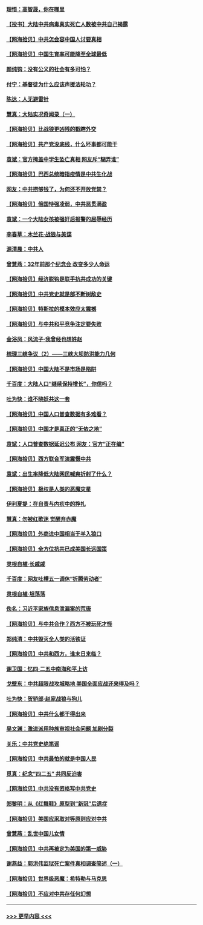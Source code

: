 #### [理悟：高智晟，你在哪里](../pages/nsc993/n12953115.md?t=05161752) 
#### [【投书】大陆中共病毒真实死亡人数被中共自己揭露](../pages/nsc993/n12953050.md?t=05161752) 
#### [【网海拾贝】中共怎会容中国人讨要真相](../pages/nsc993/n12952161.md?t=05161752) 
#### [【网海拾贝】中国生育率可能降至全球最低](../pages/nsc993/n12948793.md?t=05161752) 
#### [颜纯钩：没有公义的社会有多可怕？](../pages/nsc993/n12947626.md?t=05161752) 
#### [付宁：基督徒为什么应该声援法轮功？](../pages/nsc993/n12947233.md?t=05161752) 
#### [陈达：人无避雷针](../pages/nsc993/n12947098.md?t=05161752) 
#### [慧真：大陆实况奇闻录（一）](../pages/nsc993/n12945811.md?t=05161752) 
#### [【网海拾贝】比战狼更凶残的戳瞎外交](../pages/nsc993/n12945717.md?t=05161752) 
#### [【网海拾贝】共产党没底线，什么坏事都可能干](../pages/nsc993/n12942090.md?t=05161752) 
#### [袁斌：官方掩盖中学生坠亡真相 网友斥“糊弄谁”](../pages/nsc993/n12942029.md?t=05161752) 
#### [【网海拾贝】巴西总统暗指疫情是中共生化战](../pages/nsc993/n12938999.md?t=05161752) 
#### [网友：中共捞够钱了，为何还不开放党禁？](../pages/nsc993/n12938952.md?t=05161752) 
#### [【网海拾贝】俄国恃强凌弱，中共恶贯满盈](../pages/nsc993/n12936626.md?t=05161752) 
#### [袁斌：一个大陆女孩被强奸后报警的屈辱经历](../pages/nsc993/n12936547.md?t=05161752) 
#### [李春草：木兰花·战狼与美谍](../pages/nsc993/n12935995.md?t=05161752) 
#### [源清晨：中共人](../pages/nsc993/n12935589.md?t=05161752) 
#### [曾慧燕：32年前那个纪念会 改变多少人命运](../pages/nsc993/n12934233.md?t=05161752) 
#### [【网海拾贝】经济脱钩是联手抗共成功的关键](../pages/nsc993/n12934176.md?t=05161752) 
#### [【网海拾贝】中共党史就是部不断树敌史](../pages/nsc993/n12932844.md?t=05161752) 
#### [【网海拾贝】特斯拉的模本效应太震撼](../pages/nsc993/n12925626.md?t=05161752) 
#### [【网海拾贝】与中共和平竞争注定要失败](../pages/nsc993/n12923326.md?t=05161752) 
#### [金浴凤：风流子‧我曾经也想姓赵](../pages/nsc993/n12920911.md?t=05161752) 
#### [梳理三峡争议（2）——三峡大坝防洪能力几何](../pages/nsc993/n12920173.md?t=05161752) 
#### [【网海拾贝】中国大陆不是市场是陷阱](../pages/nsc993/n12920143.md?t=05161752) 
#### [千百度：大陆人口“继续保持增长”，你信吗？](../pages/nsc993/n12918946.md?t=05161752) 
#### [吐为快：谁不晓妖共这一套](../pages/nsc993/n12918941.md?t=05161752) 
#### [【网海拾贝】中国人口普查数据有多难看？](../pages/nsc993/n12917822.md?t=05161752) 
#### [【网海拾贝】中国才是真正的“无依之地”](../pages/nsc993/n12915845.md?t=05161752) 
#### [袁斌：人口普查数据延迟公布 网友：官方“正在编”](../pages/nsc993/n12915748.md?t=05161752) 
#### [【网海拾贝】西方联合军演震慑中共](../pages/nsc993/n12913466.md?t=05161752) 
#### [袁斌：出生率降低大陆网民喊爽折射了什么？](../pages/nsc993/n12913365.md?t=05161752) 
#### [【网海拾贝】极权是人类的恶魔灾星](../pages/nsc993/n12910697.md?t=05161752) 
#### [伊利夏提：在自责与内疚中的挣扎](../pages/nsc993/n12910493.md?t=05161752) 
#### [慧真：勿被红歌迷 觉醒弃赤魔](../pages/nsc993/n12910485.md?t=05161752) 
#### [【网海拾贝】外商进中国相当于羊入狼口](../pages/nsc993/n12908274.md?t=05161752) 
#### [【网海拾贝】全方位抗共已成美国长远国策](../pages/nsc993/n12906878.md?t=05161752) 
#### [灵根自植‧长戚戚](../pages/nsc993/n12905585.md?t=05161752) 
#### [千百度：网友吐槽五一调休“折腾劳动者”](../pages/nsc993/n12905934.md?t=05161752) 
#### [灵根自植‧坦荡荡](../pages/nsc993/n12905562.md?t=05161752) 
#### [佚名：习近平家族信息泄漏案的荒唐](../pages/nsc993/n12904705.md?t=05161752) 
#### [【网海拾贝】与中共合作？西方不被玩死才怪](../pages/nsc993/n12903873.md?t=05161752) 
#### [郑纯清：中共毁灭全人类的活铁证](../pages/nsc993/n12903785.md?t=05161752) 
#### [【网海拾贝】中共和西方，谁末日来临？](../pages/nsc993/n12903482.md?t=05161752) 
#### [谢卫国：忆四‧二五中南海和平上访](../pages/nsc993/n12902192.md?t=05161752) 
#### [戈壁东：中共超限战攻城略地 美国全面应战还来得及吗？](../pages/nsc993/n12902297.md?t=05161752) 
#### [吐为快：贺骄郎‧赵家战狼与狗儿](../pages/nsc993/n12902280.md?t=05161752) 
#### [【网海拾贝】中共什么都干得出来](../pages/nsc993/n12897500.md?t=05161752) 
#### [吴文渊：激进派用种族审视社会问题 加剧分裂](../pages/nsc993/n12893881.md?t=05161752) 
#### [关乐：中共党史绝笔谣](../pages/nsc993/n12897270.md?t=05161752) 
#### [【网海拾贝】中共最怕的就是中国人民](../pages/nsc993/n12894705.md?t=05161752) 
#### [觅真：纪念“四二五” 共同反迫害](../pages/nsc993/n12894553.md?t=05161752) 
#### [【网海拾贝】中共没有资格写中共党史](../pages/nsc993/n12892231.md?t=05161752) 
#### [郑黎明：从《红舞鞋》原型到“新冠”后遗症](../pages/nsc993/n12890469.md?t=05161752) 
#### [【网海拾贝】美国应采取对等原则应对中共](../pages/nsc993/n12889176.md?t=05161752) 
#### [曾慧燕：乱世中国儿女情](../pages/nsc993/n12887931.md?t=05161752) 
#### [【网海拾贝】中共再被定为美国的第一威胁](../pages/nsc993/n12887580.md?t=05161752) 
#### [谢燕益：郭洪伟监狱死亡案件真相调查简述（一）](../pages/nsc993/n12885648.md?t=05161752) 
#### [【网海拾贝】世界级恶魔：希特勒与马克思](../pages/nsc993/n12884062.md?t=05161752) 
#### [【网海拾贝】不应对中共存任何幻想](../pages/nsc993/n12881460.md?t=05161752) 

----
#### [ >>> 更早内容 <<< ](../indexes/nsc993-earlier.md)

